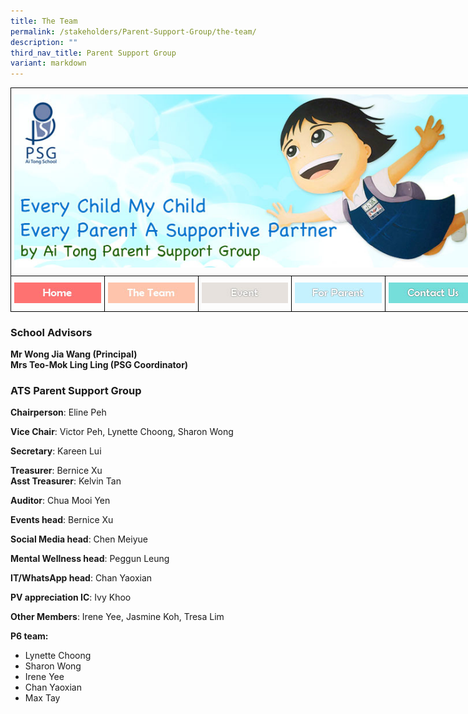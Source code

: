 ```yaml
---
title: The Team
permalink: /stakeholders/Parent-Support-Group/the-team/
description: ""
third_nav_title: Parent Support Group
variant: markdown
---
```

<style type="text/css">
.tg  {border-collapse:collapse;border-spacing:0;margin:0px auto;}
.tg td{border-color:black;border-style:solid;border-width:1px;font-family:Arial, sans-serif;font-size:14px;
  overflow:hidden;padding:10px 5px;word-break:normal;}
.tg th{border-color:black;border-style:solid;border-width:1px;font-family:Arial, sans-serif;font-size:14px;
  font-weight:normal;overflow:hidden;padding:10px 5px;word-break:normal;}
.tg .tg-baqh{text-align:center;vertical-align:top}
.tg .tg-8d8j{text-align:center;vertical-align:bottom}
</style>
<table class="tg" style="undefined;table-layout: fixed; width: 750px">
<colgroup>
<col style="width: 150px">
<col style="width: 150px">
<col style="width: 150px">
<col style="width: 150px">
<col style="width: 150px">
</colgroup>
<tbody>
  <tr>
    <td class="tg-baqh" colspan="5"><img src="/images/PSG%20Banner.jpeg" style="width:100%"></td>
  </tr>
  <tr>
    <td class="tg-8d8j"><a href="/stakeholders/Parent-Support-Group/parent-support-group/" target="_self"> 
<img src="/images/home.jpeg"></a></td>
    <td class="tg-8d8j"><a href="/stakeholders/Parent-Support-Group/the-team/" target="_self"> 
<img src="/images/team.jpeg"></a></td>
    <td class="tg-8d8j"><a href="/stakeholders/Parent-Support-Group/event/" target="_self"> 
<img src="/images/event.jpeg"></a></td>
    <td class="tg-8d8j"><a href="/stakeholders/Parent-Support-Group/for-parent/" target="_self"> 
<img src="/images/parent.jpeg"></a></td>
    <td class="tg-8d8j"><a href="/stakeholders/Parent-Support-Group/contact-us/" target="_self"> 
<img src="/images/contact.jpeg"></a></td>
  </tr>
</tbody>
</table>

### School Advisors

**Mr Wong Jia Wang​ (Principal)**  
**Mrs Teo-Mok Ling Ling (PSG Coordinator)**

### ATS Parent Support Group

**Chairperson**: Eline Peh

**Vice Chair**: Victor Peh,  Lynette Choong, Sharon Wong

**Secretary**: Kareen Lui

**Treasurer**: Bernice Xu
<br>**Asst Treasurer**: Kelvin Tan

**Auditor**: Chua Mooi Yen 

**Events head**: Bernice Xu

**Social Media head**: Chen Meiyue

**Mental Wellness head**: Peggun Leung

**IT/WhatsApp head**: Chan Yaoxian

**PV appreciation IC**: Ivy Khoo

**Other Members**: Irene Yee, Jasmine Koh, Tresa Lim

**P6 team:** 
* Lynette Choong
* Sharon Wong
* Irene Yee
* Chan Yaoxian
* Max Tay

